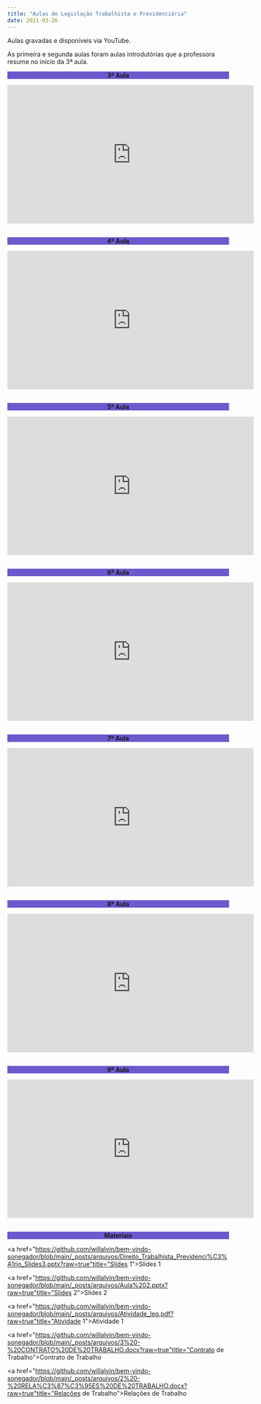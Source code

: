 ```yaml
---
title: "Aulas de Legislação Trabalhista e Previdenciária"
date: 2021-03-26
---
```

Aulas gravadas e disponíveis via YouTube.

As primeira e segunda aulas foram aulas introdutórias que a professora resume no início da 3ª aula.


<div style="text-align:center"><b><p style="background-color:SlateBlue;">3ª Aula</p></b></div>

<div style="text-align:center"><iframe width="560" height="315" src="https://www.youtube.com/embed/xXU_z7fsnf0" title="YouTube video player" frameborder="0" allow="accelerometer; autoplay; clipboard-write; encrypted-media; gyroscope; picture-in-picture" allowfullscreen></iframe></div>
<br>

<div style="text-align:center"><b><p style="background-color:SlateBlue;">4ª Aula</p></b></div>

<div style="text-align:center"><iframe width="560" height="315" src="https://www.youtube.com/embed/0UUVdjP4o9E" title="YouTube video player" frameborder="0" allow="accelerometer; autoplay; clipboard-write; encrypted-media; gyroscope; picture-in-picture" allowfullscreen></iframe></div>
<br>

<div style="text-align:center"><b><p style="background-color:SlateBlue;">5ª Aula</p></b></div>

<div style="text-align:center"><iframe width="560" height="315" src="https://www.youtube.com/embed/2lY43g_yyZs" title="YouTube video player" frameborder="0" allow="accelerometer; autoplay; clipboard-write; encrypted-media; gyroscope; picture-in-picture" allowfullscreen></iframe></div>
<br>

<div style="text-align:center"><b><p style="background-color:SlateBlue;">6ª Aula</p></b></div>

<div style="text-align:center"><iframe width="560" height="315" src="https://www.youtube.com/embed/HN3lVrn0-Lc" title="YouTube video player" frameborder="0" allow="accelerometer; autoplay; clipboard-write; encrypted-media; gyroscope; picture-in-picture" allowfullscreen></iframe></div>
<br>

<div style="text-align:center"><b><p style="background-color:SlateBlue;">7ª Aula</p></b></div>

<div style="text-align:center"><iframe width="560" height="315" src="https://www.youtube.com/embed/tI06Vs9aYAE" title="YouTube video player" frameborder="0" allow="accelerometer; autoplay; clipboard-write; encrypted-media; gyroscope; picture-in-picture" allowfullscreen></iframe></div>
<br>

<div style="text-align:center"><b><p style="background-color:SlateBlue;">8ª Aula</p></b></div>

<div style="text-align:center"><iframe width="560" height="315" src="https://www.youtube.com/embed/FbK9WBCY3oc" title="YouTube video player" frameborder="0" allow="accelerometer; autoplay; clipboard-write; encrypted-media; gyroscope; picture-in-picture" allowfullscreen></iframe></div>
<br>

<div style="text-align:center"><b><p style="background-color:SlateBlue;">9ª Aula</p></b></div>

<div style="text-align:center"><iframe width="560" height="315" src="https://www.youtube.com/embed/KhY-0OVI-Tk" title="YouTube video player" frameborder="0" allow="accelerometer; autoplay; clipboard-write; encrypted-media; gyroscope; picture-in-picture" allowfullscreen></iframe></div>
<br>


<div style="text-align:center"><b><p style="background-color:SlateBlue;">Materiais</p></b></div>

<a href="https://github.com/willalvin/bem-vindo-sonegador/blob/main/_posts/arquivos/Direito_Trabalhista_Previdenci%C3%A1rio_Slides3.pptx?raw=true"title="Slides 1">Slides 1</a>

<a href="https://github.com/willalvin/bem-vindo-sonegador/blob/main/_posts/arquivos/Aula%202.pptx?raw=true"title="Slides 2">Slides 2</a>

<a href="https://github.com/willalvin/bem-vindo-sonegador/blob/main/_posts/arquivos/Atividade_leg.pdf?raw=true"title="Atividade 1">Atividade 1</a>

<a href="https://github.com/willalvin/bem-vindo-sonegador/blob/main/_posts/arquivos/3%20-%20CONTRATO%20DE%20TRABALHO.docx?raw=true"title="Contrato de Trabalho">Contrato de Trabalho</a>

<a href="https://github.com/willalvin/bem-vindo-sonegador/blob/main/_posts/arquivos/2%20-%20RELA%C3%87%C3%95ES%20DE%20TRABALHO.docx?raw=true"title="Relações de Trabalho">Relações de Trabalho</a>
